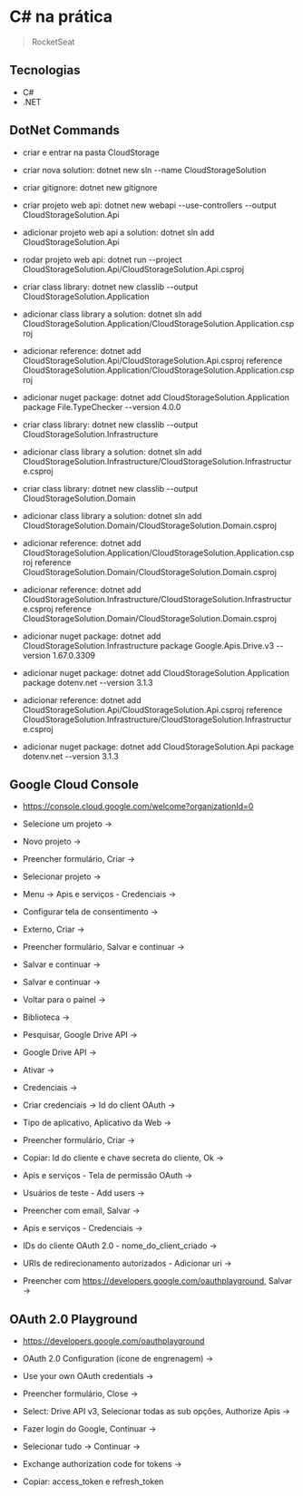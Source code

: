 # C# na prática

> RocketSeat

## Tecnologias

- C#
- .NET

## DotNet Commands

- criar e entrar na pasta CloudStorage

- criar nova solution: dotnet new sln --name CloudStorageSolution

- criar gitignore: dotnet new gitignore

- criar projeto web api: dotnet new webapi --use-controllers --output CloudStorageSolution.Api

- adicionar projeto web api a solution: dotnet sln add CloudStorageSolution.Api

- rodar projeto web api: dotnet run --project CloudStorageSolution.Api/CloudStorageSolution.Api.csproj

- criar class library: dotnet new classlib --output CloudStorageSolution.Application

- adicionar class library a solution: dotnet sln add CloudStorageSolution.Application/CloudStorageSolution.Application.csproj

- adicionar reference: dotnet add CloudStorageSolution.Api/CloudStorageSolution.Api.csproj reference CloudStorageSolution.Application/CloudStorageSolution.Application.csproj

- adicionar nuget package: dotnet add CloudStorageSolution.Application package File.TypeChecker --version 4.0.0

- criar class library: dotnet new classlib --output CloudStorageSolution.Infrastructure

- adicionar class library a solution: dotnet sln add CloudStorageSolution.Infrastructure/CloudStorageSolution.Infrastructure.csproj

- criar class library: dotnet new classlib --output CloudStorageSolution.Domain

- adicionar class library a solution: dotnet sln add CloudStorageSolution.Domain/CloudStorageSolution.Domain.csproj

- adicionar reference: dotnet add CloudStorageSolution.Application/CloudStorageSolution.Application.csproj reference CloudStorageSolution.Domain/CloudStorageSolution.Domain.csproj

- adicionar reference: dotnet add CloudStorageSolution.Infrastructure/CloudStorageSolution.Infrastructure.csproj reference CloudStorageSolution.Domain/CloudStorageSolution.Domain.csproj

- adicionar nuget package: dotnet add CloudStorageSolution.Infrastructure package Google.Apis.Drive.v3 --version 1.67.0.3309

- adicionar nuget package: dotnet add CloudStorageSolution.Application package dotenv.net --version 3.1.3

- adicionar reference: dotnet add CloudStorageSolution.Api/CloudStorageSolution.Api.csproj reference CloudStorageSolution.Infrastructure/CloudStorageSolution.Infrastructure.csproj

- adicionar nuget package: dotnet add CloudStorageSolution.Api package dotenv.net --version 3.1.3

## Google Cloud Console

- https://console.cloud.google.com/welcome?organizationId=0

- Selecione um projeto ->
- Novo projeto ->
- Preencher formulário, Criar ->
- Selecionar projeto ->
- Menu -> Apis e serviços - Credenciais ->
- Configurar tela de consentimento ->
- Externo, Criar ->
- Preencher formulário, Salvar e continuar ->
- Salvar e continuar ->
- Salvar e continuar ->
- Voltar para o painel ->
- Biblioteca ->
- Pesquisar, Google Drive API ->
- Google Drive API ->
- Ativar ->
- Credenciais ->
- Criar credenciais -> Id do client OAuth ->
- Tipo de aplicativo, Aplicativo da Web ->
- Preencher formulário, Criar ->
- Copiar: Id do cliente e chave secreta do cliente, Ok ->
- Apis e serviços - Tela de permissão OAuth ->
- Usuários de teste - Add users ->
- Preencher com email, Salvar ->
- Apis e serviços - Credenciais ->
- IDs do cliente OAuth 2.0 - nome_do_client_criado ->
- URIs de redirecionamento autorizados - Adicionar uri ->
- Preencher com https://developers.google.com/oauthplayground, Salvar ->

## OAuth 2.0 Playground

- https://developers.google.com/oauthplayground

- OAuth 2.0 Configuration (ícone de engrenagem) ->
- Use your own OAuth credentials ->
- Preencher formulário, Close ->
- Select: Drive API v3, Selecionar todas as sub opções, Authorize Apis ->
- Fazer login do Google, Continuar ->
- Selecionar tudo -> Continuar ->
- Exchange authorization code for tokens ->
- Copiar: access_token e refresh_token
